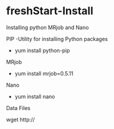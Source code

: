 # freshStart-Install
Installing python MRjob and Nano

PIP
-Utility for installing Python packages
- yum install python-pip

MRjob
- yum install mrjob=0.5.11

Nano 
- yum install nano

Data Files

wget http://
